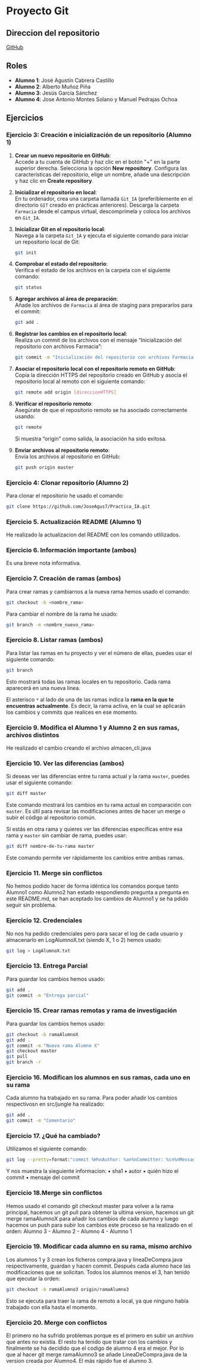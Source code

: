 # Proyecto Git

## Direccion del repositorio
[GitHub](https://github.com/JoseAgus7/Practica_IA.git)

## Roles
- **Alumno 1**: José Agustín Cabrera Castillo
- **Alumno 2**: Alberto Muñoz Piña
- **Alumno 3**: Jesús García Sánchez
- **Alumno 4**: Jose Antonio Montes Solano y Manuel Pedrajas Ochoa

## Ejercicios

### Ejercicio 3: Creación e inicialización de un repositorio (Alumno 1) 
1. **Crear un nuevo repositorio en GitHub**:  
   Accede a tu cuenta de GitHub y haz clic en el botón "+" en la parte superior derecha. Selecciona la opción **New repository**. Configura las características del repositorio, elige un nombre, añade una descripción y haz clic en **Create repository**.

2. **Inicializar el repositorio en local**:  
   En tu ordenador, crea una carpeta llamada `Git_IA` (preferiblemente en el directorio `GIT` creado en prácticas anteriores). Descarga la carpeta `Farmacia` desde el campus virtual, descomprímela y coloca los archivos en `Git_IA`.

3. **Inicializar Git en el repositorio local**:  
   Navega a la carpeta `Git_IA` y ejecuta el siguiente comando para iniciar un repositorio local de Git:
   ```bash
   git init
   ```

4. **Comprobar el estado del repositorio**:  
   Verifica el estado de los archivos en la carpeta con el siguiente comando:
   ```bash
   git status
   ```

5. **Agregar archivos al área de preparación**:  
   Añade los archivos de `Farmacia` al área de staging para prepararlos para el commit:
   ```bash
   git add .
   ```

6. **Registrar los cambios en el repositorio local**:  
   Realiza un commit de los archivos con el mensaje “Inicialización del repositorio con archivos Farmacia”:
   ```bash
   git commit -m "Inicialización del repositorio con archivos Farmacia"
   ```

7. **Asociar el repositorio local con el repositorio remoto en GitHub**:  
   Copia la dirección HTTPS del repositorio creado en GitHub y asocia el repositorio local al remoto con el siguiente comando:
   ```bash
   git remote add origin [direccionHTTPS]
   ```

8. **Verificar el repositorio remoto**:  
   Asegúrate de que el repositorio remoto se ha asociado correctamente usando:
   ```bash
   git remote
   ```
   Si muestra “origin” como salida, la asociación ha sido exitosa.

9. **Enviar archivos al repositorio remoto**:  
   Envía los archivos al repositorio en GitHub:
   ```bash
   git push origin master
   ```
### Ejercicio 4: Clonar repositorio (Alumno 2) 
Para clonar el repositorio he usado el comando:
   ```bash
   git clone https://github.com/JoseAgus7/Practica_IA.git
   ```
### Ejercicio 5. Actualización README (Alumno 1)
He realizado la actualizacion del README con los comando utlilizados.
### Ejercicio 6. Información importante (ambos) 
Es una breve nota informativa.
### Ejercicio 7. Creación de ramas (ambos)
Para crear ramas y cambiarnos a la nueva rama hemos usado el comando:
   ```bash
   git checkout -b <nombre_rama>
   ```
Para cambiar el nombre de la rama he usado:
   ```bash
   git branch -m <nombre_nuevo_rama>
   ```
### Ejercicio 8. Listar ramas (ambos) 

Para listar las ramas en tu proyecto y ver el número de ellas, puedes usar el siguiente comando:

```bash
git branch
```

Esto mostrará todas las ramas locales en tu repositorio. Cada rama aparecerá en una nueva línea.

El asterisco `*` al lado de una de las ramas indica la **rama en la que te encuentras actualmente**. Es decir, la rama activa, en la cual se aplicarán los cambios y commits que realices en ese momento.

### Ejercicio 9. Modifica el Alumno 1 y Alumno 2 en sus ramas, archivos distintos 
He realizado el cambio creando el archivo almacen_cli.java

### Ejercicio 10. Ver las diferencias (ambos)

Si deseas ver las diferencias entre tu rama actual y la rama `master`, puedes usar el siguiente comando:

```bash
git diff master
```

Este comando mostrará los cambios en tu rama actual en comparación con `master`. Es útil para revisar las modificaciones antes de hacer un merge o subir el código al repositorio común.

Si estás en otra rama y quieres ver las diferencias específicas entre esa rama y `master` sin cambiar de rama, puedes usar:

```bash
git diff nombre-de-tu-rama master
```

Este comando permite ver rápidamente los cambios entre ambas ramas.

### Ejercicio 11.  Merge sin conflictos
No hemos podido hacer de forma idéntica los comandos porque tanto Alumno1 como Alumno2 han estado respondiendo pregunta a pregunta en este README.md, se han aceptado los cambios de Alumno1 y se ha pdido seguir sin problema.

### Ejercicio 12. Credenciales
No nos ha pedido credenciales pero para sacar el log de cada usuario y almacenarlo en LogAlumnoX.txt (siendo X, 1 o 2) hemos usado:
```bash
git log > LogAlumnoX.txt
```

### Ejercicio 13. Entrega Parcial
Para guardar los cambios hemos usado:
```bash
git add .
git commit -m "Entrega parcial"
```

### Ejercicio 15. Crear ramas remotas y rama de investigación
Para guardar los cambios hemos usado:
```bash
git checkout -b ramaAlumnoX
git add .
git commit -m "Nueva rama Alumno X"
git checkout master
git pull
git branch -r
```
### Ejercicio 16. Modifican los alumnos en sus ramas, cada uno en su rama
Cada alumno ha trabajado en su rama.
Para poder añadir los cambios respectivosn en src/jungle ha realizado:
```bash
git add .
git commit -m "Comentario"
```
### Ejercicio 17. ¿Qué ha cambiado?
Utilizamos el siguiente comando:
```bash
git log --pretty=format:"commit %H%nAuthor: %an%nCommitter: %cn%nMessage: %s" --name-only
```
Y nos muestra la sieguiente informacion:
▪ sha1 
▪ autor 
▪ quién hizo el commit 
▪ mensaje del commit

### Ejercicio 18.Merge sin conflictos
Hemos usado  el comando git checkout master para volver a la rama principal, hacemos un git pull para obtener la ultima version, hacemos un git merge ramaAlumnoX para añadir los cambios de cada alumno y luego hacemos un push para subir los cambios
este proceso se ha realizado en el orden: Alumno 3 - Alumno 2 - Alumno 4 - Alumno 1

### Ejercicio 19. Modificar cada alumno en su rama, mismo archivo
Los alumnos 1 y 3 crean los ficheros compra.java y lineaDeCompra.java respectivamente, guardan y hacen commit. Después cada alumno hace las modificaciones que se solicitan.
Todos los alumnos menos el 3, han tenido que ejecutar la orden:
```bash
git checkout -b ramaAlumno3 origin/ramaAlumno3
```
Esto se ejecuta para traer la rama de remoto a local, ya que ninguno había trabajado con ella hasta el momento.

### Ejercicio 20. Merge con conflictos
El primero no ha sufrido problemas porque es el primero en subir un archivo que antes no existía. El resto ha tenido que tratar con los cambios y finalmente se ha decidido que el codigo de alumno 4 era el mejor. Por lo que al hacer git merge ramaAlumno3 se añade LineaDeCompra.java de la version creada por Alumno4. El más rápido fue el alumno 3. 

